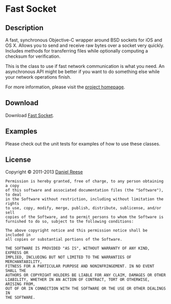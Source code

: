 Fast Socket
===============

Description
---------------

A fast, synchronous Objective-C wrapper around BSD sockets for iOS and OS X. Allows
you to send and receive raw bytes over a socket very quickly. Includes methods for
transferring files while optionally computing a checksum for verification.

This is the class to use if fast network communication is what you need. An
asynchronous API might be better if you want to do something else while your network
operations finish.

For more information, please visit the [project homepage](http://github.com/dreese/fast-socket).

Download
---------------

Download [Fast Socket](https://github.com/dreese/fast-socket/zipball/master).

Examples
---------------

Please check out the unit tests for examples of how to use these classes.

License
---------------

Copyright &copy; 2011-2013 [Daniel Reese](http://www.danandcheryl.com/)

    Permission is hereby granted, free of charge, to any person obtaining a copy
    of this software and associated documentation files (the "Software"), to deal
    in the Software without restriction, including without limitation the rights
    to use, copy, modify, merge, publish, distribute, sublicense, and/or sell
    copies of the Software, and to permit persons to whom the Software is
    furnished to do so, subject to the following conditions:

    The above copyright notice and this permission notice shall be included in
    all copies or substantial portions of the Software.

    THE SOFTWARE IS PROVIDED "AS IS", WITHOUT WARRANTY OF ANY KIND, EXPRESS OR
    IMPLIED, INCLUDING BUT NOT LIMITED TO THE WARRANTIES OF MERCHANTABILITY,
    FITNESS FOR A PARTICULAR PURPOSE AND NONINFRINGEMENT. IN NO EVENT SHALL THE
    AUTHORS OR COPYRIGHT HOLDERS BE LIABLE FOR ANY CLAIM, DAMAGES OR OTHER
    LIABILITY, WHETHER IN AN ACTION OF CONTRACT, TORT OR OTHERWISE, ARISING FROM,
    OUT OF OR IN CONNECTION WITH THE SOFTWARE OR THE USE OR OTHER DEALINGS IN
    THE SOFTWARE.

